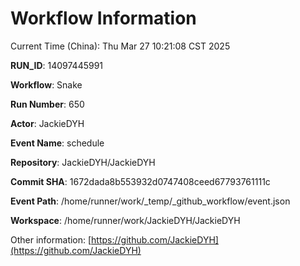 # Workflow Information

Current Time (China): Thu Mar 27 10:21:08 CST 2025  

**RUN_ID**: 14097445991  

**Workflow**: Snake  

**Run Number**: 650  

**Actor**: JackieDYH  

**Event Name**: schedule  

**Repository**: JackieDYH/JackieDYH  

**Commit SHA**: 1672dada8b553932d0747408ceed67793761111c  

**Event Path**: /home/runner/work/_temp/_github_workflow/event.json  

**Workspace**: /home/runner/work/JackieDYH/JackieDYH  

Other information: [https://github.com/JackieDYH](https://github.com/JackieDYH)
